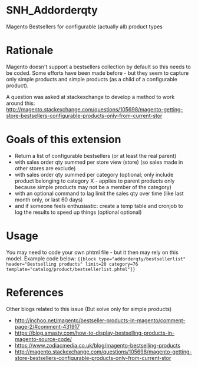 # SNH_Addorderqty
Magento Bestsellers for configurable (actually all) product types

# Rationale
Magento doesn't support a bestsellers collection by default so this needs to be coded. Some efforts have been made before - but they seem to capture only simple products and simple products (as a child of a configurable product).  

A question was asked at stackexchange to develop a method to work around this: http://magento.stackexchange.com/questions/105698/magento-getting-store-bestsellers-configurable-products-only-from-current-stor

# Goals of this extension
- Return a list of configurable bestsellers (or at least the real parent)
- with sales order qty summed per store view (store) (so sales made in other stores are exclude)
- with sales order qty summed per category (optional; only include product belonging to category X - applies to parent products only because simple products may not be a member of the category)
- with an optional command to lag limit the sales qty over time (like last month only, or last 60 days)
- and if someone feels enthusiastic: create a temp table and cronjob to log the results to speed up things (optional optional)

# Usage
You may need to code your own phtml file - but it then may rely on this model. Example code below:
`{{block type="addorderqty/bestsellerlist" header="Bestselling products" limit=20 category=76 template="catalog/product/bestsellerlist.phtml"}}`

# References
Other blogs related to this issue (But solve only for simple products)
- http://inchoo.net/magento/bestseller-products-in-magento/comment-page-2/#comment-431917
- https://blog.amasty.com/how-to-display-bestselling-products-in-magento-source-code/
- https://www.zodiacmedia.co.uk/blog/magento-bestselling-products
- http://magento.stackexchange.com/questions/105698/magento-getting-store-bestsellers-configurable-products-only-from-current-stor
